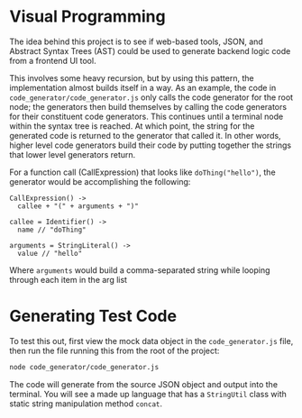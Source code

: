# Visual Programming

The idea behind this project is to see if web-based tools, JSON, and Abstract Syntax Trees (AST) could be used to generate backend logic code from a frontend UI tool.

This involves some heavy recursion, but by using this pattern, the implementation almost builds itself in a way. As an example, the code in `code_generator/code_generator.js` only calls the code generator for the root node; the generators then build themselves by calling the code generators for their constituent code generators. This continues until a terminal node within the syntax tree is reached. At which point, the string for the generated code is returned to the generator that called it. In other words, higher level code generators build their code by putting together the strings that lower level generators return.

For a function call (CallExpression) that looks like `doThing("hello")`, the generator would be accomplishing the following:
```
CallExpression() ->
  callee + "(" + arguments + ")"

callee = Identifier() ->
  name // "doThing"

arguments = StringLiteral() ->
  value // "hello"
```

Where `arguments` would build a comma-separated string while looping through each item in the arg list


# Generating Test Code

To test this out, first view the mock data object in the `code_generator.js` file, then run the file running this from the root of the project:
```sh
node code_generator/code_generator.js
```
The code will generate from the source JSON object and output into the terminal. You will see a made up language that has a `StringUtil` class with static string manipulation method `concat`.
